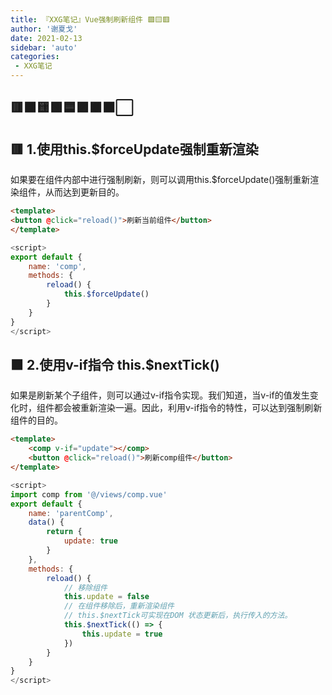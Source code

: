 ```yaml
---
title: 『XXG笔记』Vue强制刷新组件 🟩🟨🟥
author: '谢夏戈'
date: 2021-02-13
sidebar: 'auto'
categories:
 - XXG笔记
---
```


## 🟥🟧🟨🟩🟦🟪🟫⬛⬜
## 🟥 1.使用this.$forceUpdate强制重新渲染  
如果要在组件内部中进行强制刷新，则可以调用this.$forceUpdate()强制重新渲染组件，从而达到更新目的。  

```html
<template>
<button @click="reload()">刷新当前组件</button>
</template>
```
```js
<script>
export default {
    name: 'comp',
    methods: {
        reload() {
            this.$forceUpdate()
        }
    }
}
</script>
```

## 🟧 2.使用v-if指令 this.$nextTick()  

如果是刷新某个子组件，则可以通过v-if指令实现。我们知道，当v-if的值发生变化时，组件都会被重新渲染一遍。因此，利用v-if指令的特性，可以达到强制刷新组件的目的。  
```html
<template>
    <comp v-if="update"></comp>
    <button @click="reload()">刷新comp组件</button>
</template>
```
```js
<script>
import comp from '@/views/comp.vue'
export default {
    name: 'parentComp',
    data() {
        return {
            update: true
        }
    },
    methods: {
        reload() {
            // 移除组件
            this.update = false
            // 在组件移除后，重新渲染组件
            // this.$nextTick可实现在DOM 状态更新后，执行传入的方法。
            this.$nextTick(() => {
                this.update = true
            })
        }
    }
}
</script>
```
